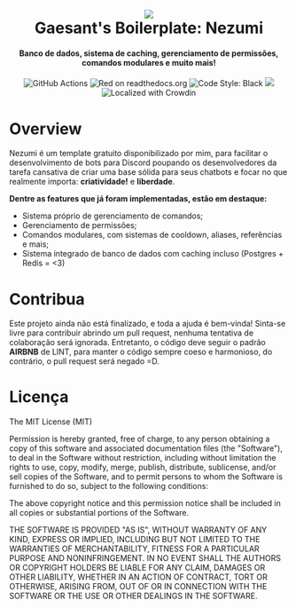 <h1 align="center">
  <br>
 <img src="https://i.imgur.com/YhZz1TH.png"</img>
  <br>
  Gaesant's Boilerplate: Nezumi
  <br>
</h1>

<h4 align="center">Banco de dados, sistema de caching, gerenciamento de permissões, comandos modulares e muito mais!</h4>

<p align="center">
    <img src="https://img.shields.io/badge/TypeScript-007ACC?style=for-the-badge&logo=typescript&logoColor=white" alt="GitHub Actions">
    <img src="https://img.shields.io/badge/redis-%23DD0031.svg?&style=for-the-badge&logo=redis&logoColor=white" alt="Red on readthedocs.org">
    <img src="https://img.shields.io/badge/PostgreSQL-316192?style=for-the-badge&logo=postgresql&logoColor=white" alt="Code Style: Black">
    <img src="https://img.shields.io/badge/eslint-3A33D1?style=for-the-badge&logo=eslint&logoColor=white">
    <img src="https://img.shields.io/badge/Discord-7289DA?style=for-the-badge&logo=discord&logoColor=white" alt="Localized with Crowdin">
</p>

# Overview

Nezumi é um template gratuito disponibilizado por mim, para facilitar o desenvolvimento de bots para Discord poupando os desenvolvedores da tarefa cansativa de criar uma base sólida para seus chatbots e focar no que realmente importa: **criatividade!** e **liberdade**.  

**Dentre as features que já foram implementadas, estão em destaque:**

- Sistema próprio de gerenciamento de comandos;
- Gerenciamento de permissões;
- Comandos modulares, com sistemas de cooldown, aliases, referências e mais;
- Sistema integrado de banco de dados com caching incluso (Postgres + Redis = <3)

# Contribua

Este projeto ainda não está finalizado, e toda a ajuda é bem-vinda! Sinta-se livre para contribuir abrindo um pull request, nenhuma tentativa de colaboração será ignorada. Entretanto, o código deve seguir o padrão **AIRBNB** de LINT, para manter o código sempre coeso e harmonioso, do contrário, o pull request será negado =D.

# Licença

The MIT License (MIT)

Permission is hereby granted, free of charge, to any person obtaining a copy of this software and associated documentation files (the "Software"), to deal in the Software without restriction, including without limitation the rights to use, copy, modify, merge, publish, distribute, sublicense, and/or sell copies of the Software, and to permit persons to whom the Software is furnished to do so, subject to the following conditions:

The above copyright notice and this permission notice shall be included in all copies or substantial portions of the Software.

THE SOFTWARE IS PROVIDED "AS IS", WITHOUT WARRANTY OF ANY KIND, EXPRESS OR IMPLIED, INCLUDING BUT NOT LIMITED TO THE WARRANTIES OF MERCHANTABILITY, FITNESS FOR A PARTICULAR PURPOSE AND NONINFRINGEMENT. IN NO EVENT SHALL THE AUTHORS OR COPYRIGHT HOLDERS BE LIABLE FOR ANY CLAIM, DAMAGES OR OTHER LIABILITY, WHETHER IN AN ACTION OF CONTRACT, TORT OR OTHERWISE, ARISING FROM, OUT OF OR IN CONNECTION WITH THE SOFTWARE OR THE USE OR OTHER DEALINGS IN THE SOFTWARE.
